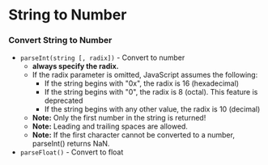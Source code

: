 # String to Number

### Convert String to Number

- `parseInt(string [, radix])` - Convert to number
    - **always specify the radix.**
    - If the radix parameter is omitted, JavaScript assumes the following:
        - If the string begins with "0x", the radix is 16 (hexadecimal)
        - If the string begins with "0", the radix is 8 (octal). This feature is deprecated
        - If the string begins with any other value, the radix is 10 (decimal)
    - **Note:** Only the first number in the string is returned!
    - **Note:** Leading and trailing spaces are allowed.
    - **Note:** If the first character cannot be converted to a number, parseInt() returns NaN.
- `parseFloat()` - Convert to float